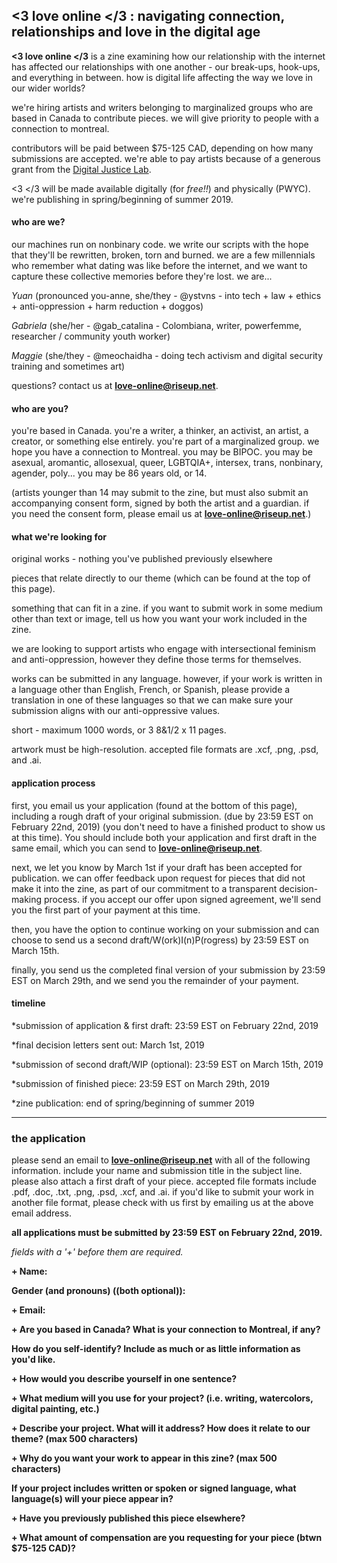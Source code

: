 ## <3 love online </3 : navigating connection, relationships and love in the digital age

**<3 love online </3** is a zine examining how our relationship with the internet has affected our relationships with one another - our break-ups, hook-ups, and everything in between. how is digital life affecting the way we love in our wider worlds? 

we're hiring artists and writers belonging to marginalized groups who are based in Canada to contribute pieces. we will give priority to people with a connection to montreal. 

contributors will be paid between $75-125 CAD, depending on how many submissions are accepted. 
we're able to pay artists because of a generous grant from the [Digital Justice Lab](https://digitaljusticelab.ca/).

<3 </3 will be made available digitally (for *free!!*) and physically (PWYC).  we're publishing in spring/beginning of summer 2019.


#### who are we? 

our machines run on nonbinary code. we write our scripts with the hope that they'll be rewritten, broken, torn and burned. we are a few millennials who remember what dating was like before the internet, and we want to capture these collective memories before they're lost. we are...

*Yuan* (pronounced you-anne, she/they - @ystvns - into tech + law + ethics + anti-oppression + harm reduction + doggos)

*Gabriela* (she/her - @gab_catalina - Colombiana, writer, powerfemme, researcher / community youth worker)

*Maggie* (she/they - @meochaidha - doing tech activism and digital security training and sometimes art) 


questions? contact us at **love-online@riseup.net**. 


#### who are you?

you're based in Canada. you're a writer, a thinker, an activist, an artist, a creator, or something else entirely. you're part of a marginalized group. we hope you have a connection to Montreal. you may be BIPOC. you may be asexual, aromantic, allosexual, queer, LGBTQIA+, intersex, trans, nonbinary, agender, poly...  you may be 86 years old, or 14. 

(artists younger than 14 may submit to the zine, but must also submit an accompanying consent form, signed by both the artist and a guardian. if you need the consent form, please email us at **love-online@riseup.net**.)

#### what we're looking for 

original works - nothing you've published previously elsewhere

pieces that relate directly to our theme (which can be found at the top of this page).

something that can fit in a zine. if you want to submit work in some medium other than text or image, tell us how you want your work included in the zine. 

we are looking to support artists who engage with intersectional feminism and anti-oppression, however they define those terms for themselves. 

works can be submitted in any language. however, if your work is written in a language other than English, French, or Spanish, please provide a translation in one of these languages so that we can make sure your submission aligns with our anti-oppressive values.

short - maximum 1000 words, or 3 8&1/2 x 11 pages.

artwork must be high-resolution. accepted file formats are .xcf, .png, .psd, and .ai. 

#### application process

first, you email us your application (found at the bottom of this page), including a rough draft of your original submission. (due by 23:59 EST on February 22nd, 2019) (you don't need to have a finished product to show us at this time). You should include both your application and first draft in the same email, which you can send to **love-online@riseup.net**.

next, we let you know by March 1st if your draft has been accepted for publication. we can offer feedback upon request for pieces that did not make it into the zine, as part of our commitment to a transparent decision-making process. if you accept our offer upon signed agreement, we'll send you the first part of your payment at this time.

then, you have the option to continue working on your submission and can choose to send us a second draft/W(ork)I(n)P(rogress) by 23:59 EST on March 15th.

finally, you send us the completed final version of your submission by 23:59 EST on March 29th, and we send you the remainder of your payment.

#### timeline

*submission of application & first draft: 23:59 EST on February 22nd, 2019

*final decision letters sent out: March 1st, 2019

*submission of second draft/WIP (optional): 23:59 EST on March 15th, 2019

*submission of finished piece: 23:59 EST on March 29th, 2019

*zine publication: end of spring/beginning of summer 2019

---------------












### the application

please send an email to **love-online@riseup.net** with all of the following information. include your name and submission title in the subject line. please also attach a first draft of your piece. accepted file formats include .pdf, .doc, .txt, .png, .psd, .xcf, and .ai. if you'd like to submit your work in another file format, please check with us first by emailing us at the above email address.  

**all applications must be submitted by 23:59 EST on February 22nd, 2019.**  



*fields with a '+' before them are required.*

**+ Name:**

**Gender (and pronouns) ((both optional)):**

**+ Email:**

**+ Are you based in Canada? What is your connection to Montreal, if any?**

**How do you self-identify? Include as much or as little information as you'd like.**

**+ How would you describe yourself in one sentence?**

**+ What medium will you use for your project? (i.e. writing, watercolors, digital painting, etc.)**

**+ Describe your project. What will it address? How does it relate to our theme? (max 500 characters)** 

**+ Why do you want your work to appear in this zine? (max 500 characters)**

**If your project includes written or spoken or signed language, what language(s) will your piece appear in?**

**+ Have you previously published this piece elsewhere?**

**+ What amount of compensation are you requesting for your piece (btwn $75-125 CAD)?**



